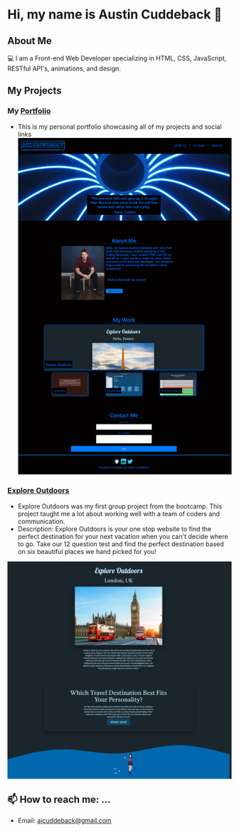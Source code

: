 # Hi, my name is Austin Cuddeback 👋

## About Me
💻 I am a Front-end Web Developer specializing in HTML, CSS, JavaScript, RESTful API's, animations, and design.

## My Projects

### My [Portfolio](https://ajcuddeback.github.io) 
* This is my personal portfolio showcasing all of my projects and social links
![my portfolio](images/screencapture-ajcuddeback-github-io-2020-10-24-14_19_37.png)


### [Explore Outdoors](https://ajcuddeback.github.io/Explore-Outdoors)
* Explore Outdoors was my first group project from the bootcamp. This project taught me a lot about working well with a team of coders and communication.
* Description: Explore Outdoors is your one stop website to find the perfect destination for your next vacation when you can't decide where to go. Take our 12 question test and find the perfect destination based on six beautiful places we hand picked for you!

![Explore Outdoors](images/explore-outdoors.png)

## 📫 How to reach me: ...

- Email: [ajcuddeback@gmail.com](ajcuddeback@gmail.com)
